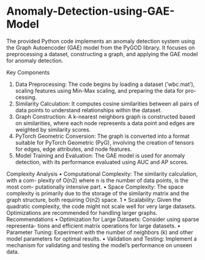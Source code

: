 # Anomaly-Detection-using-GAE-Model
The provided Python code implements an anomaly detection system using the Graph Autoencoder (GAE) model from the PyGOD library. It focuses on preprocessing a dataset, constructing a graph, and applying the GAE model for anomaly detection.

Key Components
1. Data Preprocessing: The code begins by loading a dataset (’wbc.mat’),
scaling features using Min-Max scaling, and preparing the data for pro-
cessing.
2. Similarity Calculation: It computes cosine similarities between all pairs
of data points to understand relationships within the dataset.
3. Graph Construction: A k-nearest neighbors graph is constructed based
on similarities, where each node represents a data point and edges are
weighted by similarity scores.
4. PyTorch Geometric Conversion: The graph is converted into a format
suitable for PyTorch Geometric (PyG), involving the creation of tensors
for edges, edge attributes, and node features.
5. Model Training and Evaluation: The GAE model is used for anomaly
detection, with its performance evaluated using AUC and AP scores.

Complexity Analysis
• Computational Complexity: The similarity calculation, with a com-
plexity of O(n2) where n is the number of data points, is the most com-
putationally intensive part.
• Space Complexity: The space complexity is primarily due to the storage
of the similarity matrix and the graph structure, both requiring O(n2)
space.
1
• Scalability: Given the quadratic complexity, the code might not scale
well for very large datasets. Optimizations are recommended for handling
larger graphs.
Recommendations
• Optimization for Large Datasets: Consider using sparse representa-
tions and efficient matrix operations for large datasets.
• Parameter Tuning: Experiment with the number of neighbors (k) and
other model parameters for optimal results.
• Validation and Testing: Implement a mechanism for validating and
testing the model’s performance on unseen data.
